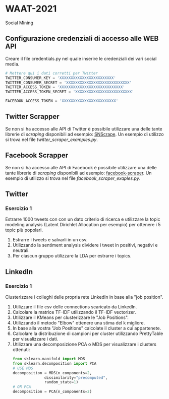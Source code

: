 # WAAT-2021

Social Mining

## Configurazione credenziali di accesso alle WEB API

Creare il file credentials.py nel quale inserire le credenziali 
dei vari social media. 

```python
# Mettere qui i dati corretti per Twitter
TWITTER_CONSUMER_KEY = 'XXXXXXXXXXXXXXXXXXXXXXXX'
TWITTER_CONSUMER_SECRET = 'XXXXXXXXXXXXXXXXXXXXXXXXXXXX'
TWITTER_ACCESS_TOKEN = 'XXXXXXXXXXXXXXXXXXXXXXXXXXXX'
TWITTER_ACCESS_TOKEN_SECRET = 'XXXXXXXXXXXXXXXXXXXXXXXXX'

FACEBOOK_ACCESS_TOKEN = 'XXXXXXXXXXXXXXXXXXXXXXXX'
```

## Twitter Scrapper

Se non si ha accesso alle API di Twitter è possibile utilizzare una delle tante 
librerie di _scraping_ disponibili ad esempio: [SNScrape](https://github.com/JustAnotherArchivist/snscrape). 
Un esempio di utilizzo si trova nel file _twitter_scraper_examples.py_.

## Facebook Scrapper

Se non si ha accesso alle API di Facebook è possibile utilizzare una delle tante 
librerie di _scraping_ disponibili ad esempio: [facebook-scraper](https://pypi.org/project/facebook-scraper/). 
Un esempio di utilizzo si trova nel file _facebook_scraper_exaples.py_.

## Twitter


### Esercizio 1

Estrarre 1000 tweets con con un dato criterio di ricerca e utilizzare la topic modeling analysis
(Latent Dirichlet Allocation per esempio) per ottenere i 5 topic più popolari.

1. Estrarre i tweets e salvarli in un csv.
2. Utilizzando la sentiment analysis dividere i tweet in positivi, negativi e neutrali.
3. Per ciascun gruppo utilizzare la LDA per estrarre i topics.


## LinkedIn

### Esercizio 1

Clusterizzare i colleghi delle propria rete LinkedIn in base alla "job position". 


1. Utilizzare il file csv delle connections scaricato da LinkedIn.
2. Calcolare la matrice TF-IDF utilizzando il TF-IDF vectorizer.
3. Utilizzare il KMeans per clusterizzare le "Job Positions".
4. Utilizzando il metodo "Elbow" ottenere una stima del k migliore.
5. In base alla vostra "Job Positions" calcolate il cluster a cui appartenete. 
6. Calcolare la distribuzione di campioni per cluster utilizzando PrettyTable per visualizzare i dati.
7. Utilizzare una decomposizione PCA o MDS per visualizzare i clusters ottenuti:
    ```python
    from sklearn.manifold import MDS
    from sklearn.decomposition import PCA
    # USE MDS 
    decomposition = MDS(n_components=2,
                  dissimilarity="precomputed",
                  random_state=1)
    # OR PCA
    decomposition = PCA(n_components=2)
    ```


